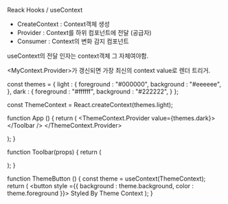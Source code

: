 Reack Hooks / useContext

- CreateContext : Context객체 생성
- Provider : Context를 하위 컴포넌트에 전달 (공급자)
- Consumer : Context의 변화 감지 컴포넌트

useContext의 전달 인자는 context객체 그 자체여야함.

<MyContext.Provider>가 갱신되면 가장 최신의 context value로 렌더 트리거.

const themes = {
light : {
foreground : "#000000",
background : "#eeeeee",
},
dark : {
foreground : "#ffffff",
background : "#222222",
}
};

<!-- Consumer? -->

const ThemeContext = React.createContext(themes.light);

<!-- Context 객체 생성 -->

function App () {
return (
<ThemeContext.Provider value={themes.dark}>
</Toolbar />
</ThemeContext.Provider>  
 <!-- Provider로 공급. -->
);
}

function Toolbar(props) {
return (
<div>
<ThemeButton />
</div>
);
}

function ThemeButton () {
const theme = useContext(ThemeContext);
return (
<button style ={{ background : theme.background, color : theme.foreground }}>
Styled By Theme Context
</button>
);
}
